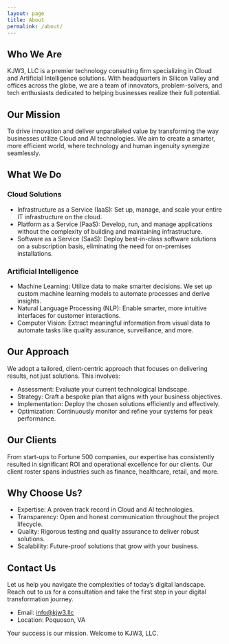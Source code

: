 ```yaml
---
layout: page
title: About
permalink: /about/
---
```


## Who We Are

KJW3, LLC is a premier technology consulting firm specializing in Cloud and Artificial Intelligence solutions. With headquarters in Silicon Valley and offices across the globe, we are a team of innovators, problem-solvers, and tech enthusiasts dedicated to helping businesses realize their full potential.

## Our Mission

To drive innovation and deliver unparalleled value by transforming the way businesses utilize Cloud and AI technologies. We aim to create a smarter, more efficient world, where technology and human ingenuity synergize seamlessly.

## What We Do

### Cloud Solutions
* Infrastructure as a Service (IaaS): Set up, manage, and scale your entire IT infrastructure on the cloud.
* Platform as a Service (PaaS): Develop, run, and manage applications without the complexity of building and maintaining infrastructure.
* Software as a Service (SaaS): Deploy best-in-class software solutions on a subscription basis, eliminating the need for on-premises installations.

### Artificial Intelligence
* Machine Learning: Utilize data to make smarter decisions. We set up custom machine learning models to automate processes and derive insights.
* Natural Language Processing (NLP): Enable smarter, more intuitive interfaces for customer interactions.
* Computer Vision: Extract meaningful information from visual data to automate tasks like quality assurance, surveillance, and more.

## Our Approach

We adopt a tailored, client-centric approach that focuses on delivering results, not just solutions. This involves:

* Assessment: Evaluate your current technological landscape.
* Strategy: Craft a bespoke plan that aligns with your business objectives.
* Implementation: Deploy the chosen solutions efficiently and effectively.
* Optimization: Continuously monitor and refine your systems for peak performance.

## Our Clients

From start-ups to Fortune 500 companies, our expertise has consistently resulted in significant ROI and operational excellence for our clients. Our client roster spans industries such as finance, healthcare, retail, and more.

## Why Choose Us?

* Expertise: A proven track record in Cloud and AI technologies.
* Transparency: Open and honest communication throughout the project lifecycle.
* Quality: Rigorous testing and quality assurance to deliver robust solutions.
* Scalability: Future-proof solutions that grow with your business.

## Contact Us

Let us help you navigate the complexities of today’s digital landscape. Reach out to us for a consultation and take the first step in your digital transformation journey.

* Email: info@kjw3.llc
* Location: Poquoson, VA

Your success is our mission. Welcome to KJW3, LLC.

